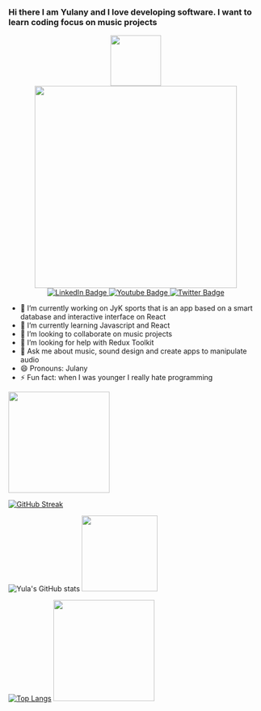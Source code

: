 ### Hi there I am Yulany and I love  developing software. I want to learn coding focus on music projects 
<div id="header" align="center"> <img src="https://media.giphy.com/media/ZgPRqAT6qdUCk13ZCC/giphy.gif" width="100"/>
</div>

<div id="header" align="center">
  <img src="https://media.giphy.com/media/6wRqlPkcF8XtFqmLMm/giphy.gif" width="400"/>
  <div id="badges">
  <a href="https://www.linkedin.com/in/yulany-andrea-mun%C3%A9var-romero-87582a22b/">
    <img src="https://img.shields.io/badge/LinkedIn-blue?style=for-the-badge&logo=linkedin&logoColor=white" alt="LinkedIn Badge"/>
  </a>
  <a href="https://www.youtube.com/channel/UCeTVV9jqizLmYUGNNct1N5Q">
    <img src="https://img.shields.io/badge/YouTube-red?style=for-the-badge&logo=youtube&logoColor=white" alt="Youtube Badge"/>
  </a>
  <a href="https://www.instagram.com/eunoia_sound/?hl=es-la">
    <img src="https://img.shields.io/badge/Instagram-pink?style=for-the-badge&logo=instagram&logoColor=white" alt="Twitter Badge"/>
  </a>
</div>
</div>

- 🔭 I’m currently working on JyK sports that is an app based on a smart database and interactive interface on React
- 🌱 I’m currently learning Javascript and React 
- 👯 I’m looking to collaborate on music projects 
- 🤔 I’m looking for help with Redux Toolkit
- 💬 Ask me about music, sound design and create apps to manipulate audio 
- 😄 Pronouns: Julany
- ⚡ Fun fact: when I was younger I really hate programming            
 <img src="https://media.giphy.com/media/qQRfz2VfUbDeebczif/giphy.gif" width="200"/> 
   
    
[![GitHub Streak](http://github-readme-streak-stats.herokuapp.com?user=Yulanyandrea&theme=dracula)](https://git.io/streak-stats)    

![Yula's GitHub stats](https://github-readme-stats.vercel.app/api?username=yulanyandrea&show_icons=true&theme=radical)                  <img src="https://media.giphy.com/media/iMRDfs0Y4DyFgHiNhs/giphy.gif" width="150"/> 

[![Top Langs](https://github-readme-stats.vercel.app/api/top-langs/?username=Yulanyandrea&layout=compact&theme=vision-friendly-dark)](https://github.com/anuraghazra/github-readme-stats)    <img src="https://media.giphy.com/media/mS6uPUhffZEYSBBmzx/giphy.gif" width="200"></img>
 












<!--
**Yulanyandrea/Yulanyandrea** is a ✨ _special_ ✨ repository because its `README.md` (this file) appears on your GitHub profile.

Here are some ideas to get you started:


-->
